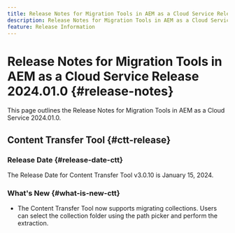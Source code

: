 ```yaml
---
title: Release Notes for Migration Tools in AEM as a Cloud Service Release 2024.01.0
description: Release Notes for Migration Tools in AEM as a Cloud Service Release 2024.01.0
feature: Release Information
---
```

# Release Notes for Migration Tools in AEM as a Cloud Service Release 2024.01.0 {#release-notes}

This page outlines the Release Notes for Migration Tools in AEM as a Cloud Service 2024.01.0.

## Content Transfer Tool {#ctt-release}

### Release Date {#release-date-ctt}

The Release Date for Content Transfer Tool v3.0.10 is January 15, 2024.

### What's New {#what-is-new-ctt}

* The Content Transfer Tool now supports migrating collections. Users can select the collection folder using the path picker and perform the extraction.
